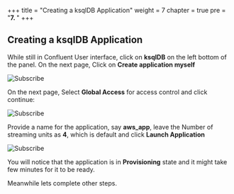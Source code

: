 +++
title = "Creating a ksqlDB Application"
weight = 7
chapter = true
pre = "<b>7. </b>"
+++

## Creating a ksqlDB Application 

While still in Confluent User interface, click on **ksqlDB** on the left bottom of the panel. On the next page, Click on **Create application myself**

![Subscribe](/images/ksql/1.png)

On the next page, Select **Global Access** for access control and click continue:

![Subscribe](/images/ksql/2.png)

Provide a name for the application, say **aws_app**, leave the Number of streaming units as **4**, which is default and click **Launch Application**

![Subscribe](/images/ksql/3.png)

You will notice that the application is in **Provisioning** state and it might take few minutes for it to be ready. 

Meanwhile lets complete other steps.